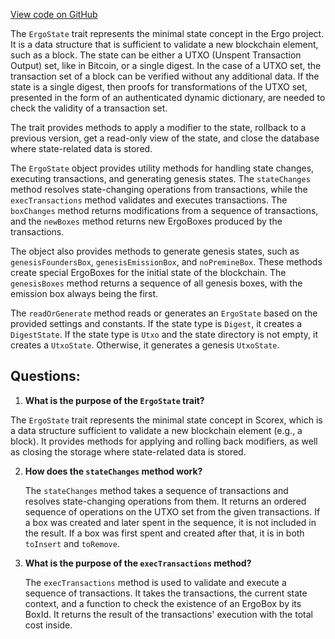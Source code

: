[View code on GitHub](https://github.com/ergoplatform/ergo/src/main/scala/org/ergoplatform/nodeView/state/ErgoState.scala)

The `ErgoState` trait represents the minimal state concept in the Ergo project. It is a data structure that is sufficient to validate a new blockchain element, such as a block. The state can be either a UTXO (Unspent Transaction Output) set, like in Bitcoin, or a single digest. In the case of a UTXO set, the transaction set of a block can be verified without any additional data. If the state is a single digest, then proofs for transformations of the UTXO set, presented in the form of an authenticated dynamic dictionary, are needed to check the validity of a transaction set.

The trait provides methods to apply a modifier to the state, rollback to a previous version, get a read-only view of the state, and close the database where state-related data is stored.

The `ErgoState` object provides utility methods for handling state changes, executing transactions, and generating genesis states. The `stateChanges` method resolves state-changing operations from transactions, while the `execTransactions` method validates and executes transactions. The `boxChanges` method returns modifications from a sequence of transactions, and the `newBoxes` method returns new ErgoBoxes produced by the transactions.

The object also provides methods to generate genesis states, such as `genesisFoundersBox`, `genesisEmissionBox`, and `noPremineBox`. These methods create special ErgoBoxes for the initial state of the blockchain. The `genesisBoxes` method returns a sequence of all genesis boxes, with the emission box always being the first.

The `readOrGenerate` method reads or generates an `ErgoState` based on the provided settings and constants. If the state type is `Digest`, it creates a `DigestState`. If the state type is `Utxo` and the state directory is not empty, it creates a `UtxoState`. Otherwise, it generates a genesis `UtxoState`.
## Questions: 
 1. **What is the purpose of the `ErgoState` trait?**

   The `ErgoState` trait represents the minimal state concept in Scorex, which is a data structure sufficient to validate a new blockchain element (e.g., a block). It provides methods for applying and rolling back modifiers, as well as closing the storage where state-related data is stored.

2. **How does the `stateChanges` method work?**

   The `stateChanges` method takes a sequence of transactions and resolves state-changing operations from them. It returns an ordered sequence of operations on the UTXO set from the given transactions. If a box was created and later spent in the sequence, it is not included in the result. If a box was first spent and created after that, it is in both `toInsert` and `toRemove`.

3. **What is the purpose of the `execTransactions` method?**

   The `execTransactions` method is used to validate and execute a sequence of transactions. It takes the transactions, the current state context, and a function to check the existence of an ErgoBox by its BoxId. It returns the result of the transactions' execution with the total cost inside.